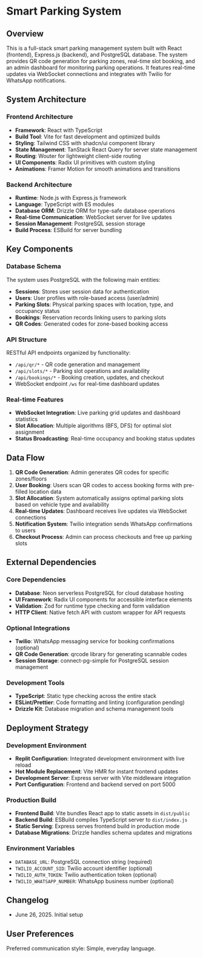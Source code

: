 # Smart Parking System

## Overview
This is a full-stack smart parking management system built with React (frontend), Express.js (backend), and PostgreSQL database. The system provides QR code generation for parking zones, real-time slot booking, and an admin dashboard for monitoring parking operations. It features real-time updates via WebSocket connections and integrates with Twilio for WhatsApp notifications.

## System Architecture

### Frontend Architecture
- **Framework**: React with TypeScript
- **Build Tool**: Vite for fast development and optimized builds
- **Styling**: Tailwind CSS with shadcn/ui component library
- **State Management**: TanStack React Query for server state management
- **Routing**: Wouter for lightweight client-side routing
- **UI Components**: Radix UI primitives with custom styling
- **Animations**: Framer Motion for smooth animations and transitions

### Backend Architecture
- **Runtime**: Node.js with Express.js framework
- **Language**: TypeScript with ES modules
- **Database ORM**: Drizzle ORM for type-safe database operations
- **Real-time Communication**: WebSocket server for live updates
- **Session Management**: PostgreSQL session storage
- **Build Process**: ESBuild for server bundling

## Key Components

### Database Schema
The system uses PostgreSQL with the following main entities:
- **Sessions**: Stores user session data for authentication
- **Users**: User profiles with role-based access (user/admin)
- **Parking Slots**: Physical parking spaces with location, type, and occupancy status
- **Bookings**: Reservation records linking users to parking slots
- **QR Codes**: Generated codes for zone-based booking access

### API Structure
RESTful API endpoints organized by functionality:
- `/api/qr/*` - QR code generation and management
- `/api/slots/*` - Parking slot operations and availability
- `/api/bookings/*` - Booking creation, updates, and checkout
- WebSocket endpoint `/ws` for real-time dashboard updates

### Real-time Features
- **WebSocket Integration**: Live parking grid updates and dashboard statistics
- **Slot Allocation**: Multiple algorithms (BFS, DFS) for optimal slot assignment
- **Status Broadcasting**: Real-time occupancy and booking status updates

## Data Flow

1. **QR Code Generation**: Admin generates QR codes for specific zones/floors
2. **User Booking**: Users scan QR codes to access booking forms with pre-filled location data
3. **Slot Allocation**: System automatically assigns optimal parking slots based on vehicle type and availability
4. **Real-time Updates**: Dashboard receives live updates via WebSocket connections
5. **Notification System**: Twilio integration sends WhatsApp confirmations to users
6. **Checkout Process**: Admin can process checkouts and free up parking slots

## External Dependencies

### Core Dependencies
- **Database**: Neon serverless PostgreSQL for cloud database hosting
- **UI Framework**: Radix UI components for accessible interface elements
- **Validation**: Zod for runtime type checking and form validation
- **HTTP Client**: Native fetch API with custom wrapper for API requests

### Optional Integrations
- **Twilio**: WhatsApp messaging service for booking confirmations (optional)
- **QR Code Generation**: qrcode library for generating scannable codes
- **Session Storage**: connect-pg-simple for PostgreSQL session management

### Development Tools
- **TypeScript**: Static type checking across the entire stack
- **ESLint/Prettier**: Code formatting and linting (configuration pending)
- **Drizzle Kit**: Database migration and schema management tools

## Deployment Strategy

### Development Environment
- **Replit Configuration**: Integrated development environment with live reload
- **Hot Module Replacement**: Vite HMR for instant frontend updates
- **Development Server**: Express server with Vite middleware integration
- **Port Configuration**: Frontend and backend served on port 5000

### Production Build
- **Frontend Build**: Vite bundles React app to static assets in `dist/public`
- **Backend Build**: ESBuild compiles TypeScript server to `dist/index.js`
- **Static Serving**: Express serves frontend build in production mode
- **Database Migrations**: Drizzle handles schema updates and migrations

### Environment Variables
- `DATABASE_URL`: PostgreSQL connection string (required)
- `TWILIO_ACCOUNT_SID`: Twilio account identifier (optional)
- `TWILIO_AUTH_TOKEN`: Twilio authentication token (optional)
- `TWILIO_WHATSAPP_NUMBER`: WhatsApp business number (optional)

## Changelog
- June 26, 2025. Initial setup

## User Preferences
Preferred communication style: Simple, everyday language.